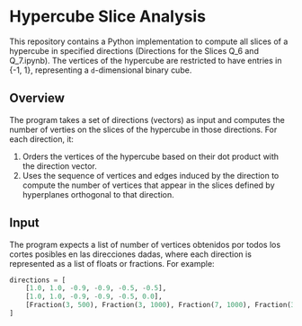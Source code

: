 # Hypercube Slice Analysis

This repository contains a Python implementation to compute all slices of a hypercube in specified directions (Directions for the Slices Q_6 and Q_7.ipynb). The vertices of the hypercube are restricted to have entries in {-1, 1}, representing a `d`-dimensional binary cube.

## Overview

The program takes a set of directions (vectors) as input and computes the number of verties on the slices of the hypercube in those directions. For each direction, it:
1. Orders the vertices of the hypercube based on their dot product with the direction vector.
2. Uses the sequence of vertices and edges induced by the direction to compute the number of vertices that appear in the slices defined by hyperplanes orthogonal to that direction.


## Input

The program expects a list of number of vertices obtenidos por todos los cortes posibles en las direcciones dadas, where each direction is represented as a list of floats or fractions. For example:

```python
directions = [
    [1.0, 1.0, -0.9, -0.9, -0.5, -0.5],
    [1.0, 1.0, -0.9, -0.9, -0.5, 0.0],
    [Fraction(3, 500), Fraction(3, 1000), Fraction(7, 1000), Fraction(3, 500)]
]
